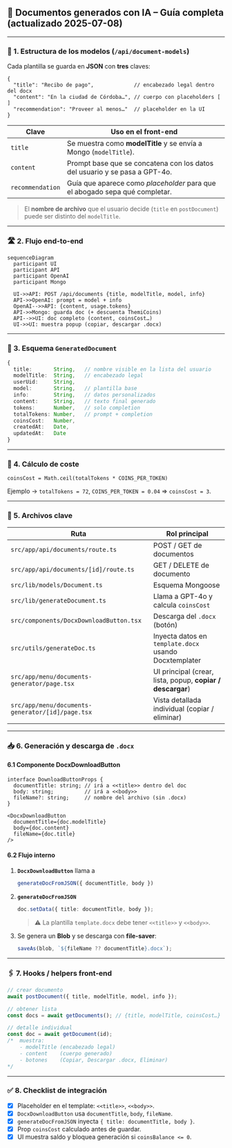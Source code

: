 ## 📝 Documentos generados con IA – Guía completa (actualizado 2025-07-08)

---

### 📄 1. Estructura de los modelos (`/api/document-models`)

Cada plantilla se guarda en **JSON** con **tres** claves:

```jsonc
{
  "title": "Recibo de pago",             // encabezado legal dentro del docx
  "content": "En la ciudad de Córdoba…", // cuerpo con placeholders [ ]
  "recommendation": "Proveer al menos…"  // placeholder en la UI
}
```

| Clave            | Uso en el front-end                                                         |
| ---------------- | --------------------------------------------------------------------------- |
| `title`          | Se muestra como **modelTitle** y se envía a Mongo (`modelTitle`).           |
| `content`        | Prompt base que se concatena con los datos del usuario y se pasa a GPT-4o.  |
| `recommendation` | Guía que aparece como *placeholder* para que el abogado sepa qué completar. |

> El **nombre de archivo** que el usuario decide (`title` en `postDocument`) puede ser distinto del `modelTitle`.

---

### 🛣️ 2. Flujo end-to-end

```mermaid
sequenceDiagram
  participant UI
  participant API
  participant OpenAI
  participant Mongo

  UI->>API: POST /api/documents {title, modelTitle, model, info}
  API->>OpenAI: prompt = model + info
  OpenAI-->>API: {content, usage.tokens}
  API->>Mongo: guarda doc (+ descuenta ThemiCoins)
  API-->>UI: doc completo (content, coinsCost…)
  UI->>UI: muestra popup (copiar, descargar .docx)
```

---

### 🔑 3. Esquema `GeneratedDocument`

```ts
{
  title:       String,   // nombre visible en la lista del usuario
  modelTitle:  String,   // encabezado legal
  userUid:     String,
  model:       String,   // plantilla base
  info:        String,   // datos personalizados
  content:     String,   // texto final generado
  tokens:      Number,   // solo completion
  totalTokens: Number,   // prompt + completion
  coinsCost:   Number,
  createdAt:   Date,
  updatedAt:   Date
}
```

---

### 💸 4. Cálculo de coste

```
coinsCost = Math.ceil(totalTokens * COINS_PER_TOKEN)
```

Ejemplo → `totalTokens = 72`, `COINS_PER_TOKEN = 0.04`  ⇒  `coinsCost = 3`.

---

### 🧩 5. Archivos clave

| Ruta                                             | Rol principal                                              |
| ------------------------------------------------ | ---------------------------------------------------------- |
| `src/app/api/documents/route.ts`                 | POST / GET de documentos                                   |
| `src/app/api/documents/[id]/route.ts`            | GET / DELETE de documento                                  |
| `src/lib/models/Document.ts`                     | Esquema Mongoose                                           |
| `src/lib/generateDocument.ts`                    | Llama a GPT-4o y calcula `coinsCost`                       |
| `src/components/DocxDownloadButton.tsx`          | Descarga del `.docx` (botón)                               |
| `src/utils/generateDoc.ts`                       | Inyecta datos en `template.docx` usando Docxtemplater      |
| `src/app/menu/documents-generator/page.tsx`      | UI principal (crear, lista, popup, **copiar / descargar**) |
| `src/app/menu/documents-generator/[id]/page.tsx` | Vista detallada individual (copiar / eliminar)             |

---

### 📥 6. Generación y descarga de `.docx`

#### 6.1 Componente **DocxDownloadButton**

```tsx
interface DownloadButtonProps {
  documentTitle: string; // irá a <<title>> dentro del doc
  body: string;          // irá a <<body>>
  fileName?: string;     // nombre del archivo (sin .docx)
}
```

```tsx
<DocxDownloadButton
  documentTitle={doc.modelTitle}
  body={doc.content}
  fileName={doc.title}
/>
```

#### 6.2 Flujo interno

1. **`DocxDownloadButton`** llama a

   ```ts
   generateDocFromJSON({ documentTitle, body })
   ```
2. **`generateDocFromJSON`**

   ```ts
   doc.setData({ title: documentTitle, body });
   ```

   > ⚠️ La plantilla `template.docx` debe tener `<<title>>` y `<<body>>`.
3. Se genera un **Blob** y se descarga con **file-saver**:

   ```ts
   saveAs(blob, `${fileName ?? documentTitle}.docx`);
   ```

---

### 🖇️ 7. Hooks / helpers front-end

```ts
// crear documento
await postDocument({ title, modelTitle, model, info });

// obtener lista
const docs = await getDocuments(); // {title, modelTitle, coinsCost…}

// detalle individual
const doc = await getDocument(id);
/*  muestra:
    - modelTitle (encabezado legal)
    - content    (cuerpo generado)
    - botones    (Copiar, Descargar .docx, Eliminar)
*/
```

---

### ✅ 8. Checklist de integración

* [x] Placeholder en el template: `<<title>>`, `<<body>>`.
* [x] `DocxDownloadButton` usa `documentTitle`, `body`, `fileName`.
* [x] `generateDocFromJSON` inyecta `{ title: documentTitle, body }`.
* [x] Prop `coinsCost` calculado antes de guardar.
* [x] UI muestra saldo y bloquea generación si `coinsBalance <= 0`.

